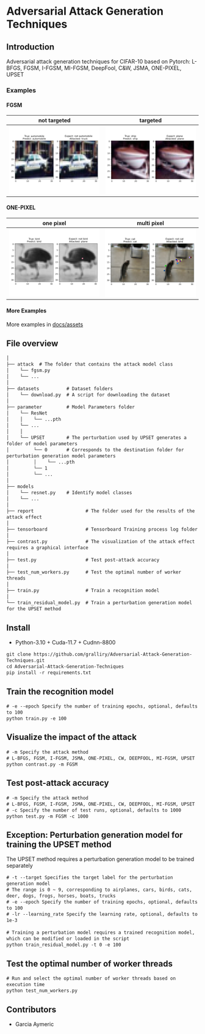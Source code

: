 # Adversarial Attack Generation Techniques

## Introduction

Adversarial attack generation techniques for CIFAR-10 based on Pytorch: L-BFGS, FGSM, I-FGSM, MI-FGSM, DeepFool, C&W, JSMA, ONE-PIXEL, UPSET

### Examples

#### FGSM

| not targeted                             | targeted                               |
|------------------------------------------|----------------------------------------|
| ![nt-no.png](docs/assets/FGSM/nt-no.png) | ![t-no.png](docs/assets/FGSM/t-no.png) |

#### ONE-PIXEL

| one pixel                                     | multi pixel                                     |
|-----------------------------------------------|-------------------------------------------------|
| ![nt-no.png](docs/assets/ONE-PIXEL/nt-no.png) | ![nt-yes.png](docs/assets/ONE-PIXEL/nt-yes.png) |

#### More Examples 

More examples in [docs/assets](docs/assets)

## File overview

```
│
├── attack  # The folder that contains the attack model class
│    └── fgsm.py
│    └── ...
│
├── datasets          # Dataset folders
│    └── download.py  # A script for downloading the dataset
│
├── parameter         # Model Parameters folder
│    └── ResNet
│    │    └── ...pth
│    └── ...
│    │ 
│    └── UPSET        # The perturbation used by UPSET generates a folder of model parameters
│         └── 0       # Corresponds to the destination folder for perturbation generation model parameters
│         │    └── ...pth
│         └── 1
│         └── ...
│
├── models       
│    └── resnet.py    # Identify model classes
│    └── ...
│
├── report                   # The folder used for the results of the attack effect
│ 
├── tensorboard              # Tensorboard Training process log folder
│
├── contrast.py              # The visualization of the attack effect requires a graphical interface
│
├── test.py                  # Test post-attack accuracy
│
├── test_num_workers.py      # Test the optimal number of worker threads
│
├── train.py                 # Train a recognition model
│
└── train_residual_model.py  # Train a perturbation generation model for the UPSET method
```

## Install

* Python-3.10 + Cuda-11.7 + Cudnn-8800

```shell
git clone https://github.com/gralliry/Adversarial-Attack-Generation-Techniques.git
cd Adversarial-Attack-Generation-Techniques
pip install -r requirements.txt
```

## Train the recognition model

```shell
# -e --epoch Specify the number of training epochs, optional, defaults to 100
python train.py -e 100
```

## Visualize the impact of the attack

```shell
# -m Specify the attack method
# L-BFGS, FGSM, I-FGSM, JSMA, ONE-PIXEL, CW, DEEPFOOL, MI-FGSM, UPSET
python contrast.py -m FGSM
```

## Test post-attack accuracy

```shell
# -m Specify the attack method
# L-BFGS, FGSM, I-FGSM, JSMA, ONE-PIXEL, CW, DEEPFOOL, MI-FGSM, UPSET
# -c Specify the number of test runs, optional, defaults to 1000
python test.py -m FGSM -c 1000
```

## Exception: Perturbation generation model for training the UPSET method

The UPSET method requires a perturbation generation model to be trained separately

```shell
# -t --target Specifies the target label for the perturbation generation model
# The range is 0 ~ 9, corresponding to airplanes, cars, birds, cats, deer, dogs, frogs, horses, boats, trucks
# -e --epoch Specify the number of training epochs, optional, defaults to 100
# -lr --learning_rate Specify the learning rate, optional, defaults to 1e-3

# Training a perturbation model requires a trained recognition model, which can be modified or loaded in the script
python train_residual_model.py -t 0 -e 100
```

## Test the optimal number of worker threads

```shell
# Run and select the optimal number of worker threads based on execution time
python test_num_workers.py
```

## Contributors

- Garcia Aymeric
